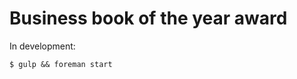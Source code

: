Business book of the year award
===============================

In development:

```
$ gulp && foreman start
```
